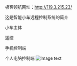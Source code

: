 极客领航网址：http://119.3.215.23/

这是智能小车远程控制系统的简介

小车主体

遥控

手机控制端

个人电脑控制端
![Image text](http://119.3.215.23/usr/image/GeekPilot.png)
